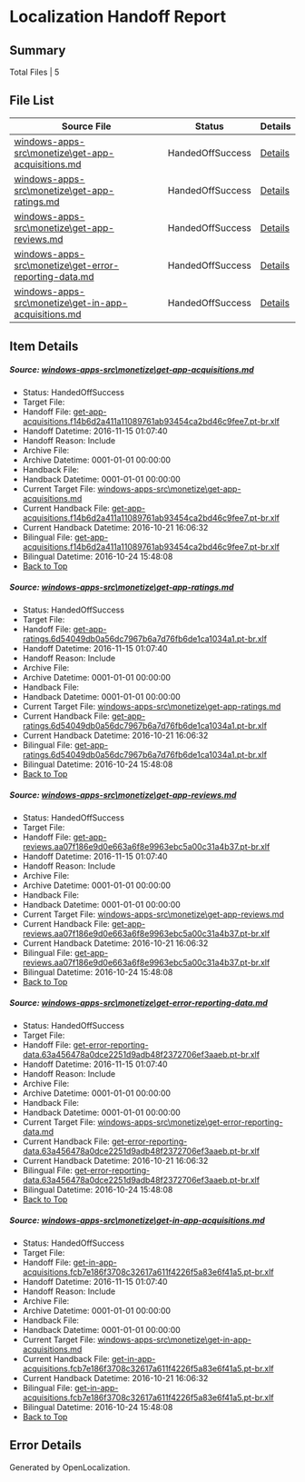 # <a name='report-top'></a> Localization Handoff Report

## Summary
 Total Files | 5

## File List
 Source File | Status | Details 
 ----------- | ------ | ------- 
 [windows-apps-src\monetize\get-app-acquisitions.md](https://cpubwin.visualstudio.com/windows-uwp/_git/windows-uwp/commit/ffb824edd0aee84a24e17ef3f0a1be47a221392f?path=windows-apps-src%2Fmonetize%2Fget-app-acquisitions.md&_a=contents) | HandedOffSuccess | [Details](#12a221e84ade6b359f46f1950e1ed1cc2dd8e4225137)
 [windows-apps-src\monetize\get-app-ratings.md](https://cpubwin.visualstudio.com/windows-uwp/_git/windows-uwp/commit/ffb824edd0aee84a24e17ef3f0a1be47a221392f?path=windows-apps-src%2Fmonetize%2Fget-app-ratings.md&_a=contents) | HandedOffSuccess | [Details](#24ed4d32437143649354642a4d5c070f9675c16d5140)
 [windows-apps-src\monetize\get-app-reviews.md](https://cpubwin.visualstudio.com/windows-uwp/_git/windows-uwp/commit/ffb824edd0aee84a24e17ef3f0a1be47a221392f?path=windows-apps-src%2Fmonetize%2Fget-app-reviews.md&_a=contents) | HandedOffSuccess | [Details](#eb550e45cc6a5ea5e3b9bb4b24fa6462859c03ba5141)
 [windows-apps-src\monetize\get-error-reporting-data.md](https://cpubwin.visualstudio.com/windows-uwp/_git/windows-uwp/commit/ffb824edd0aee84a24e17ef3f0a1be47a221392f?path=windows-apps-src%2Fmonetize%2Fget-error-reporting-data.md&_a=contents) | HandedOffSuccess | [Details](#0d8bcf051a2b61c5b98e23dcb95c5752676ba9c45142)
 [windows-apps-src\monetize\get-in-app-acquisitions.md](https://cpubwin.visualstudio.com/windows-uwp/_git/windows-uwp/commit/ffb824edd0aee84a24e17ef3f0a1be47a221392f?path=windows-apps-src%2Fmonetize%2Fget-in-app-acquisitions.md&_a=contents) | HandedOffSuccess | [Details](#1909bb2639840f75a8186581a79c62ca730fb1115144)

## Item Details
##### <a name='12a221e84ade6b359f46f1950e1ed1cc2dd8e4225137'></a> Source: [windows-apps-src\monetize\get-app-acquisitions.md](https://cpubwin.visualstudio.com/windows-uwp/_git/windows-uwp/commit/ffb824edd0aee84a24e17ef3f0a1be47a221392f?path=windows-apps-src%2Fmonetize%2Fget-app-acquisitions.md&_a=contents)
* Status: HandedOffSuccess
* Target File: 
* Handoff File: [get-app-acquisitions.f14b6d2a411a11089761ab93454ca2bd46c9fee7.pt-br.xlf](https://cpubwin.visualstudio.com/windows-uwp/_git/WDCLib.handoff/commit/d5aadf0eb3cc95bd8d28c0a02224aea3e3963520?path=ol-handoff%2Fcpubwin%2Fwindows-uwp.pt-br%2Fmaster%2Fget-app-acquisitions.f14b6d2a411a11089761ab93454ca2bd46c9fee7.pt-br.xlf&_a=contents)
* Handoff Datetime: 2016-11-15 01:07:40
* Handoff Reason: Include
* Archive File: 
* Archive Datetime: 0001-01-01 00:00:00
* Handback File: 
* Handback Datetime: 0001-01-01 00:00:00
* Current Target File: [windows-apps-src\monetize\get-app-acquisitions.md](https://cpubwin.visualstudio.com/windows-uwp/_git/windows-uwp.pt-br/commit/3dd81a5f0104a6d0309a18f3f936e65f369d2dc5?path=windows-apps-src%2Fmonetize%2Fget-app-acquisitions.md&_a=contents)
* Current Handback File: [get-app-acquisitions.f14b6d2a411a11089761ab93454ca2bd46c9fee7.pt-br.xlf](https://cpubwin.visualstudio.com/windows-uwp/_git/WDCLib.handback/commit/9c7d16b855d2ba637939395bb4d8f4831e154c6c?path=ol-handback%2FMicrosoft%2Fwindows-apps.pt-br%2Fmaster%2Fget-app-acquisitions.f14b6d2a411a11089761ab93454ca2bd46c9fee7.pt-br.xlf&_a=contents)
* Current Handback Datetime: 2016-10-21 16:06:32
* Bilingual File: [get-app-acquisitions.f14b6d2a411a11089761ab93454ca2bd46c9fee7.pt-br.xlf](https://cpubwin.visualstudio.com/windows-uwp/_git/WDCLib.handback/commit/9c7d16b855d2ba637939395bb4d8f4831e154c6c?path=ol-handback%2FMicrosoft%2Fwindows-apps.pt-br%2Fmaster%2Fget-app-acquisitions.f14b6d2a411a11089761ab93454ca2bd46c9fee7.pt-br.xlf&_a=contents)
* Bilingual Datetime: 2016-10-24 15:48:08
* [Back to Top](#report-top)

##### <a name='24ed4d32437143649354642a4d5c070f9675c16d5140'></a> Source: [windows-apps-src\monetize\get-app-ratings.md](https://cpubwin.visualstudio.com/windows-uwp/_git/windows-uwp/commit/ffb824edd0aee84a24e17ef3f0a1be47a221392f?path=windows-apps-src%2Fmonetize%2Fget-app-ratings.md&_a=contents)
* Status: HandedOffSuccess
* Target File: 
* Handoff File: [get-app-ratings.6d54049db0a56dc7967b6a7d76fb6de1ca1034a1.pt-br.xlf](https://cpubwin.visualstudio.com/windows-uwp/_git/WDCLib.handoff/commit/d5aadf0eb3cc95bd8d28c0a02224aea3e3963520?path=ol-handoff%2Fcpubwin%2Fwindows-uwp.pt-br%2Fmaster%2Fget-app-ratings.6d54049db0a56dc7967b6a7d76fb6de1ca1034a1.pt-br.xlf&_a=contents)
* Handoff Datetime: 2016-11-15 01:07:40
* Handoff Reason: Include
* Archive File: 
* Archive Datetime: 0001-01-01 00:00:00
* Handback File: 
* Handback Datetime: 0001-01-01 00:00:00
* Current Target File: [windows-apps-src\monetize\get-app-ratings.md](https://cpubwin.visualstudio.com/windows-uwp/_git/windows-uwp.pt-br/commit/3dd81a5f0104a6d0309a18f3f936e65f369d2dc5?path=windows-apps-src%2Fmonetize%2Fget-app-ratings.md&_a=contents)
* Current Handback File: [get-app-ratings.6d54049db0a56dc7967b6a7d76fb6de1ca1034a1.pt-br.xlf](https://cpubwin.visualstudio.com/windows-uwp/_git/WDCLib.handback/commit/9c7d16b855d2ba637939395bb4d8f4831e154c6c?path=ol-handback%2FMicrosoft%2Fwindows-apps.pt-br%2Fmaster%2Fget-app-ratings.6d54049db0a56dc7967b6a7d76fb6de1ca1034a1.pt-br.xlf&_a=contents)
* Current Handback Datetime: 2016-10-21 16:06:32
* Bilingual File: [get-app-ratings.6d54049db0a56dc7967b6a7d76fb6de1ca1034a1.pt-br.xlf](https://cpubwin.visualstudio.com/windows-uwp/_git/WDCLib.handback/commit/9c7d16b855d2ba637939395bb4d8f4831e154c6c?path=ol-handback%2FMicrosoft%2Fwindows-apps.pt-br%2Fmaster%2Fget-app-ratings.6d54049db0a56dc7967b6a7d76fb6de1ca1034a1.pt-br.xlf&_a=contents)
* Bilingual Datetime: 2016-10-24 15:48:08
* [Back to Top](#report-top)

##### <a name='eb550e45cc6a5ea5e3b9bb4b24fa6462859c03ba5141'></a> Source: [windows-apps-src\monetize\get-app-reviews.md](https://cpubwin.visualstudio.com/windows-uwp/_git/windows-uwp/commit/ffb824edd0aee84a24e17ef3f0a1be47a221392f?path=windows-apps-src%2Fmonetize%2Fget-app-reviews.md&_a=contents)
* Status: HandedOffSuccess
* Target File: 
* Handoff File: [get-app-reviews.aa07f186e9d0e663a6f8e9963ebc5a00c31a4b37.pt-br.xlf](https://cpubwin.visualstudio.com/windows-uwp/_git/WDCLib.handoff/commit/d5aadf0eb3cc95bd8d28c0a02224aea3e3963520?path=ol-handoff%2Fcpubwin%2Fwindows-uwp.pt-br%2Fmaster%2Fget-app-reviews.aa07f186e9d0e663a6f8e9963ebc5a00c31a4b37.pt-br.xlf&_a=contents)
* Handoff Datetime: 2016-11-15 01:07:40
* Handoff Reason: Include
* Archive File: 
* Archive Datetime: 0001-01-01 00:00:00
* Handback File: 
* Handback Datetime: 0001-01-01 00:00:00
* Current Target File: [windows-apps-src\monetize\get-app-reviews.md](https://cpubwin.visualstudio.com/windows-uwp/_git/windows-uwp.pt-br/commit/3dd81a5f0104a6d0309a18f3f936e65f369d2dc5?path=windows-apps-src%2Fmonetize%2Fget-app-reviews.md&_a=contents)
* Current Handback File: [get-app-reviews.aa07f186e9d0e663a6f8e9963ebc5a00c31a4b37.pt-br.xlf](https://cpubwin.visualstudio.com/windows-uwp/_git/WDCLib.handback/commit/9c7d16b855d2ba637939395bb4d8f4831e154c6c?path=ol-handback%2FMicrosoft%2Fwindows-apps.pt-br%2Fmaster%2Fget-app-reviews.aa07f186e9d0e663a6f8e9963ebc5a00c31a4b37.pt-br.xlf&_a=contents)
* Current Handback Datetime: 2016-10-21 16:06:32
* Bilingual File: [get-app-reviews.aa07f186e9d0e663a6f8e9963ebc5a00c31a4b37.pt-br.xlf](https://cpubwin.visualstudio.com/windows-uwp/_git/WDCLib.handback/commit/9c7d16b855d2ba637939395bb4d8f4831e154c6c?path=ol-handback%2FMicrosoft%2Fwindows-apps.pt-br%2Fmaster%2Fget-app-reviews.aa07f186e9d0e663a6f8e9963ebc5a00c31a4b37.pt-br.xlf&_a=contents)
* Bilingual Datetime: 2016-10-24 15:48:08
* [Back to Top](#report-top)

##### <a name='0d8bcf051a2b61c5b98e23dcb95c5752676ba9c45142'></a> Source: [windows-apps-src\monetize\get-error-reporting-data.md](https://cpubwin.visualstudio.com/windows-uwp/_git/windows-uwp/commit/ffb824edd0aee84a24e17ef3f0a1be47a221392f?path=windows-apps-src%2Fmonetize%2Fget-error-reporting-data.md&_a=contents)
* Status: HandedOffSuccess
* Target File: 
* Handoff File: [get-error-reporting-data.63a456478a0dce2251d9adb48f2372706ef3aaeb.pt-br.xlf](https://cpubwin.visualstudio.com/windows-uwp/_git/WDCLib.handoff/commit/d5aadf0eb3cc95bd8d28c0a02224aea3e3963520?path=ol-handoff%2Fcpubwin%2Fwindows-uwp.pt-br%2Fmaster%2Fget-error-reporting-data.63a456478a0dce2251d9adb48f2372706ef3aaeb.pt-br.xlf&_a=contents)
* Handoff Datetime: 2016-11-15 01:07:40
* Handoff Reason: Include
* Archive File: 
* Archive Datetime: 0001-01-01 00:00:00
* Handback File: 
* Handback Datetime: 0001-01-01 00:00:00
* Current Target File: [windows-apps-src\monetize\get-error-reporting-data.md](https://cpubwin.visualstudio.com/windows-uwp/_git/windows-uwp.pt-br/commit/3dd81a5f0104a6d0309a18f3f936e65f369d2dc5?path=windows-apps-src%2Fmonetize%2Fget-error-reporting-data.md&_a=contents)
* Current Handback File: [get-error-reporting-data.63a456478a0dce2251d9adb48f2372706ef3aaeb.pt-br.xlf](https://cpubwin.visualstudio.com/windows-uwp/_git/WDCLib.handback/commit/9c7d16b855d2ba637939395bb4d8f4831e154c6c?path=ol-handback%2FMicrosoft%2Fwindows-apps.pt-br%2Fmaster%2Fget-error-reporting-data.63a456478a0dce2251d9adb48f2372706ef3aaeb.pt-br.xlf&_a=contents)
* Current Handback Datetime: 2016-10-21 16:06:32
* Bilingual File: [get-error-reporting-data.63a456478a0dce2251d9adb48f2372706ef3aaeb.pt-br.xlf](https://cpubwin.visualstudio.com/windows-uwp/_git/WDCLib.handback/commit/9c7d16b855d2ba637939395bb4d8f4831e154c6c?path=ol-handback%2FMicrosoft%2Fwindows-apps.pt-br%2Fmaster%2Fget-error-reporting-data.63a456478a0dce2251d9adb48f2372706ef3aaeb.pt-br.xlf&_a=contents)
* Bilingual Datetime: 2016-10-24 15:48:08
* [Back to Top](#report-top)

##### <a name='1909bb2639840f75a8186581a79c62ca730fb1115144'></a> Source: [windows-apps-src\monetize\get-in-app-acquisitions.md](https://cpubwin.visualstudio.com/windows-uwp/_git/windows-uwp/commit/ffb824edd0aee84a24e17ef3f0a1be47a221392f?path=windows-apps-src%2Fmonetize%2Fget-in-app-acquisitions.md&_a=contents)
* Status: HandedOffSuccess
* Target File: 
* Handoff File: [get-in-app-acquisitions.fcb7e186f3708c32617a611f4226f5a83e6f41a5.pt-br.xlf](https://cpubwin.visualstudio.com/windows-uwp/_git/WDCLib.handoff/commit/d5aadf0eb3cc95bd8d28c0a02224aea3e3963520?path=ol-handoff%2Fcpubwin%2Fwindows-uwp.pt-br%2Fmaster%2Fget-in-app-acquisitions.fcb7e186f3708c32617a611f4226f5a83e6f41a5.pt-br.xlf&_a=contents)
* Handoff Datetime: 2016-11-15 01:07:40
* Handoff Reason: Include
* Archive File: 
* Archive Datetime: 0001-01-01 00:00:00
* Handback File: 
* Handback Datetime: 0001-01-01 00:00:00
* Current Target File: [windows-apps-src\monetize\get-in-app-acquisitions.md](https://cpubwin.visualstudio.com/windows-uwp/_git/windows-uwp.pt-br/commit/3dd81a5f0104a6d0309a18f3f936e65f369d2dc5?path=windows-apps-src%2Fmonetize%2Fget-in-app-acquisitions.md&_a=contents)
* Current Handback File: [get-in-app-acquisitions.fcb7e186f3708c32617a611f4226f5a83e6f41a5.pt-br.xlf](https://cpubwin.visualstudio.com/windows-uwp/_git/WDCLib.handback/commit/9c7d16b855d2ba637939395bb4d8f4831e154c6c?path=ol-handback%2FMicrosoft%2Fwindows-apps.pt-br%2Fmaster%2Fget-in-app-acquisitions.fcb7e186f3708c32617a611f4226f5a83e6f41a5.pt-br.xlf&_a=contents)
* Current Handback Datetime: 2016-10-21 16:06:32
* Bilingual File: [get-in-app-acquisitions.fcb7e186f3708c32617a611f4226f5a83e6f41a5.pt-br.xlf](https://cpubwin.visualstudio.com/windows-uwp/_git/WDCLib.handback/commit/9c7d16b855d2ba637939395bb4d8f4831e154c6c?path=ol-handback%2FMicrosoft%2Fwindows-apps.pt-br%2Fmaster%2Fget-in-app-acquisitions.fcb7e186f3708c32617a611f4226f5a83e6f41a5.pt-br.xlf&_a=contents)
* Bilingual Datetime: 2016-10-24 15:48:08
* [Back to Top](#report-top)


## Error Details

Generated by OpenLocalization.
